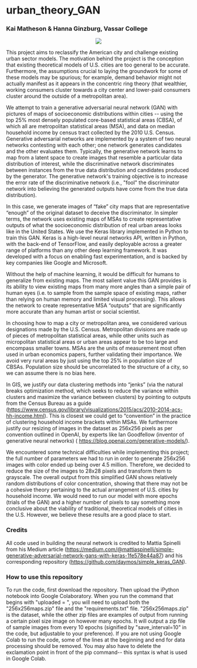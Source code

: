 ﻿# urban_theory_GAN
### Kai Matheson & Hanna Ginzburg, Vassar College


<p align="center">
<img src="https://github.com/hannaginzburg/urbantheoryGAN/blob/master/giphy.gif">
</p>


This project aims to reclassify the American city and challenge existing urban sector models. The motivation behind the project is the conception that existing theoretical models of U.S. cities are too general to be accurate. Furthermore, the assumptions crucial to laying the groundwork for some of these models may be spurious; for example, demand behavior might not actually manifest as it appears in the concentric ring theory (that wealthier, working consumers cluster towards a city center and lower-paid consumers cluster around the outside of a metropolitan area).

We attempt to train a generative adversarial neural network (GAN) with pictures of maps of socioeconomic distributions within cities -- using the top 25% most densely populated core-based statistical areas (CBSA), of which all are metropolitan statistical areas (MSA), and data on median household income by census tract collected by the 2010 U.S. Census. Generative adversarial networks are implemented by a system of two neural networks contesting with each other; one network generates candidates and the other evaluates them. Typically, the generative network learns to map from a latent space to create images that resemble a particular data distribution of interest, while the discriminative network discriminates between instances from the true data distribution and candidates produced by the generator. The generative network's training objective is to increase the error rate of the discriminative network (i.e., "fool" the discriminator network into believing the generated outputs have come from the true data distribution). 

In this case, we generate images of “fake” city maps that are representative “enough” of the original dataset to deceive the discriminator. In simpler terms, the network uses existing maps of MSAs to create representative outputs of what the socioeconomic distribution of real urban areas looks like in the United States. We use the Keras library implemented in Python to train this GAN. Keras is a high-level neural networks API, written in Python, with the back-end of TensorFlow, and easily deployable across a greater range of platforms than any other deep learning framework. It was developed with a focus on enabling fast experimentation, and is backed by key companies like Google and Microsoft.  

Without the help of machine learning, it would be difficult for humans to generalize from existing maps. The most salient value this GAN provides is its ability to view existing maps from many more angles than a simple pair of human eyes (i.e. to sample from the sample space of existing maps, rather than relying on human memory and limited visual processing). This allows the network to create representative MSA “outputs” that are significantly more accurate than any human artist or social scientist.

In choosing how to map a city or metropolitan area, we considered various designations made by the U.S. Census. Metropolitan divisions are made up of pieces of metropolitan statistical areas, while other units such as micropolitan statistical areas or urban areas appear to be too large and encompass smaller towns. MSAs are the units of measurement most often used in urban economics papers, further validating their importance. We avoid very rural areas by just using the top 25% in population size of CBSAs. Population size should be uncorrelated to the structure of a city, so we can assume there is no bias here. 

In GIS, we justify our data clustering methods into “jenks” (via the natural breaks optimization method, which seeks to reduce the variance within clusters and maximize the variance between clusters) by pointing to outputs from the Census Bureau as a guide (https://www.census.gov/library/visualizations/2015/acs/2010-2014-acs-hh-income.html). This is closest we could get to “convention” in the practice of clustering household income brackets within MSAs. We furthermore justify our resizing of images in the dataset as 256x256 pixels as per convention outlined in OpenAI, by experts like Ian Goodfellow (inventor of generative neural networks) ( https://blog.openai.com/generative-models/).

We encountered some technical difficulties while implementing this project; the full number of parameters we had to run in order to generate 256x256 images with color ended up being over 4.5 million. Therefore, we decided to reduce the size of the images to 28x28 pixels and transform them to grayscale. The overall output from this simplified GAN shows relatively random distributions of color concentration, showing that there may not be a cohesive theory pertaining to the actual arrangement of U.S. cities by household income. We would need to run our model with more epochs (trials of the GAN) and a higher number of pixels to say something more conclusive about the viability of traditional, theoretical models of cities in the U.S. However, we believe these results are a good place to start.

### Credits

All code used in building the neural network is credited to Mattia Spinelli from his Medium article (https://medium.com/@mattiaspinelli/simple-generative-adversarial-network-gans-with-keras-1fe578e44a87) and his corresponding repository (https://github.com/daymos/simple_keras_GAN).

### How to use this repository

To run the code, first download the repository. Then upload the iPython notebook into Google Colaboratory. When you run the command that begins with "uploaded = ", you will need to upload both the "256x256maps.zip" file and the "requirements.txt" file. "256x256maps.zip" is the dataset, while the other zip files are examples of output from running a certain pixel size image on however many epochs. It will output a zip file of sample images from every 10 epochs (signified by "save_interval=10" in the code, but adjustable to your preference). If you are not using Google Colab to run the code, some of the lines at the beginning and end for data processing should be removed. You may also have to delete the exclamation point in front of the pip command-- this syntax is what is used in Google Colab. 
